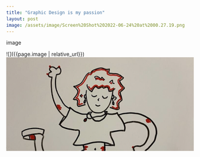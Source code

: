 ```yaml
---
title: "Graphic Design is my passion"
layout: post
image: /assets/image/Screen%20Shot%202022-06-24%20at%2000.27.19.png
---
```


image

![]({{page.image | relative_url}})
![sensor](https://github.com/betuldince/betuldince.github.io/blob/master/assets/image/Screen%20Shot%202022-06-24%20at%2000.27.19.png)

